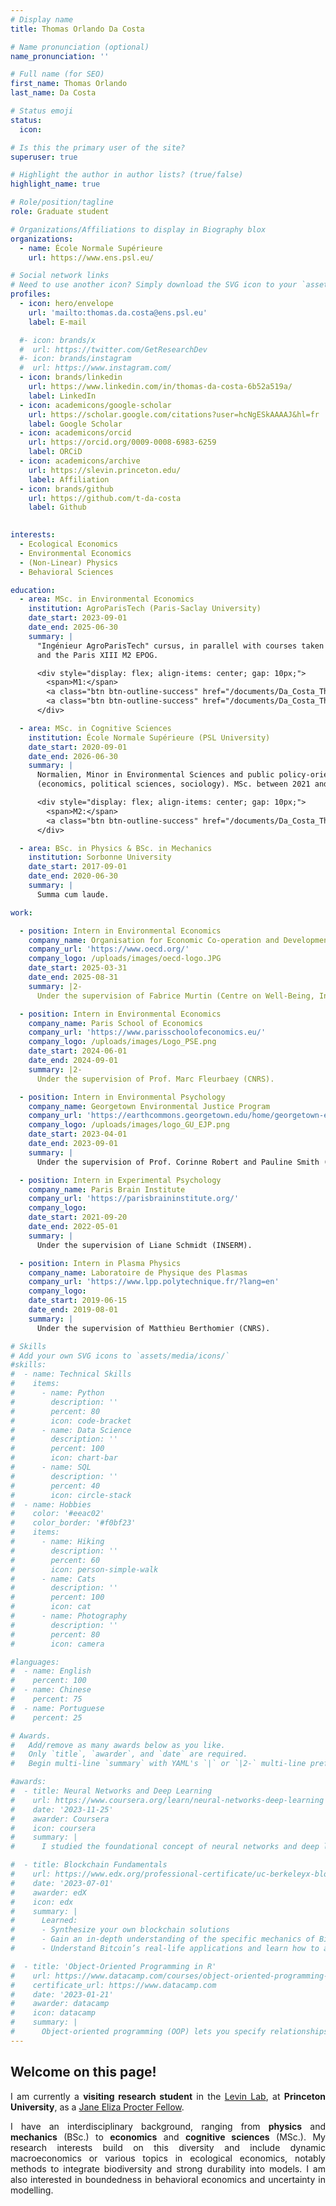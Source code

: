 ```yaml
---
# Display name
title: Thomas Orlando Da Costa

# Name pronunciation (optional)
name_pronunciation: ''

# Full name (for SEO)
first_name: Thomas Orlando
last_name: Da Costa

# Status emoji
status:
  icon: 

# Is this the primary user of the site?
superuser: true

# Highlight the author in author lists? (true/false)
highlight_name: true

# Role/position/tagline
role: Graduate student

# Organizations/Affiliations to display in Biography blox
organizations:
  - name: École Normale Supérieure
    url: https://www.ens.psl.eu/

# Social network links
# Need to use another icon? Simply download the SVG icon to your `assets/media/icons/` folder.
profiles:
  - icon: hero/envelope
    url: 'mailto:thomas.da.costa@ens.psl.eu'
    label: E-mail 

  #- icon: brands/x
  #  url: https://twitter.com/GetResearchDev
  #- icon: brands/instagram
  #  url: https://www.instagram.com/
  - icon: brands/linkedin
    url: https://www.linkedin.com/in/thomas-da-costa-6b52a519a/
    label: LinkedIn
  - icon: academicons/google-scholar
    url: https://scholar.google.com/citations?user=hcNgESkAAAAJ&hl=fr
    label: Google Scholar
  - icon: academicons/orcid
    url: https://orcid.org/0009-0008-6983-6259 
    label: ORCiD
  - icon: academicons/archive
    url: https://slevin.princeton.edu/
    label: Affiliation
  - icon: brands/github
    url: https://github.com/t-da-costa
    label: Github
 

interests:
  - Ecological Economics
  - Environmental Economics
  - (Non-Linear) Physics
  - Behavioral Sciences

education:
  - area: MSc. in Environmental Economics 
    institution: AgroParisTech (Paris-Saclay University)
    date_start: 2023-09-01
    date_end: 2025-06-30
    summary: |
      "Ingénieur AgroParisTech" cursus, in parallel with courses taken at the Paris School of Economics (PSE) M2 APE 
      and the Paris XIII M2 EPOG.

      <div style="display: flex; align-items: center; gap: 10px;">
        <span>M1:</span>
        <a class="btn btn-outline-success" href="/documents/Da_Costa_Thomas_thesis_PSE.pdf">Thesis</a>
        <a class="btn btn-outline-success" href="/documents/Da_Costa_Thomas_Defense_PSE.pdf">Slides</a>
      </div>

  - area: MSc. in Cognitive Sciences 
    institution: École Normale Supérieure (PSL University)
    date_start: 2020-09-01
    date_end: 2026-06-30
    summary: |
      Normalien, Minor in Environmental Sciences and public policy-oriented cursus 
      (economics, political sciences, sociology). MSc. between 2021 and 2023.

      <div style="display: flex; align-items: center; gap: 10px;">
        <span>M2:</span>
        <a class="btn btn-outline-success" href="/documents/Da_Costa_Thomas_thesis_GEJP.pdf">Thesis (in French)</a>
      </div>

  - area: BSc. in Physics & BSc. in Mechanics
    institution: Sorbonne University
    date_start: 2017-09-01
    date_end: 2020-06-30
    summary: |
      Summa cum laude.

work:

  - position: Intern in Environmental Economics
    company_name: Organisation for Economic Co-operation and Development (OECD)
    company_url: 'https://www.oecd.org/'
    company_logo: /uploads/images/oecd-logo.JPG
    date_start: 2025-03-31
    date_end: 2025-08-31
    summary: |2-
      Under the supervision of Fabrice Murtin (Centre on Well-Being, Inclusion, Sustainability and Equal Opportunities — WISE).

  - position: Intern in Environmental Economics
    company_name: Paris School of Economics
    company_url: 'https://www.parisschoolofeconomics.eu/'
    company_logo: /uploads/images/Logo_PSE.png
    date_start: 2024-06-01
    date_end: 2024-09-01
    summary: |2-
      Under the supervision of Prof. Marc Fleurbaey (CNRS).

  - position: Intern in Environmental Psychology
    company_name: Georgetown Environmental Justice Program
    company_url: 'https://earthcommons.georgetown.edu/home/georgetown-environmental-justice-program/'
    company_logo: /uploads/images/logo_GU_EJP.png
    date_start: 2023-04-01
    date_end: 2023-09-01
    summary: |
      Under the supervision of Prof. Corinne Robert and Pauline Smith (PhD).

  - position: Intern in Experimental Psychology
    company_name: Paris Brain Institute
    company_url: 'https://parisbraininstitute.org/'
    company_logo: 
    date_start: 2021-09-20
    date_end: 2022-05-01
    summary: |
      Under the supervision of Liane Schmidt (INSERM).

  - position: Intern in Plasma Physics
    company_name: Laboratoire de Physique des Plasmas
    company_url: 'https://www.lpp.polytechnique.fr/?lang=en'
    company_logo: 
    date_start: 2019-06-15
    date_end: 2019-08-01
    summary: |
      Under the supervision of Matthieu Berthomier (CNRS).

# Skills
# Add your own SVG icons to `assets/media/icons/`
#skills:
#  - name: Technical Skills
#    items:
#      - name: Python
#        description: ''
#        percent: 80
#        icon: code-bracket
#      - name: Data Science
#        description: ''
#        percent: 100
#        icon: chart-bar
#      - name: SQL
#        description: ''
#        percent: 40
#        icon: circle-stack
#  - name: Hobbies
#    color: '#eeac02'
#    color_border: '#f0bf23'
#    items:
#      - name: Hiking
#        description: ''
#        percent: 60
#        icon: person-simple-walk
#      - name: Cats
#        description: ''
#        percent: 100
#        icon: cat
#      - name: Photography
#        description: ''
#        percent: 80
#        icon: camera

#languages:
#  - name: English
#    percent: 100
#  - name: Chinese
#    percent: 75
#  - name: Portuguese
#    percent: 25

# Awards.
#   Add/remove as many awards below as you like.
#   Only `title`, `awarder`, and `date` are required.
#   Begin multi-line `summary` with YAML's `|` or `|2-` multi-line prefix and indent 2 spaces below.

#awards:
#  - title: Neural Networks and Deep Learning
#    url: https://www.coursera.org/learn/neural-networks-deep-learning
#    date: '2023-11-25'
#    awarder: Coursera
#    icon: coursera
#    summary: |
#      I studied the foundational concept of neural networks and deep learning. By the end, I was familiar with the significant technological trends driving the rise of deep learning; build, train, and apply fully connected deep neural networks; implement efficient (vectorized) neural networks; identify key parameters in a neural network’s architecture; and apply deep learning to your own applications.

#  - title: Blockchain Fundamentals
#    url: https://www.edx.org/professional-certificate/uc-berkeleyx-blockchain-fundamentals
#    date: '2023-07-01'
#    awarder: edX
#    icon: edx
#    summary: |
#      Learned:
#      - Synthesize your own blockchain solutions
#      - Gain an in-depth understanding of the specific mechanics of Bitcoin
#      - Understand Bitcoin’s real-life applications and learn how to attack and destroy Bitcoin, Ethereum, smart contracts and Dapps, and alternatives to Bitcoin’s Proof-of-Work consensus algorithm

#  - title: 'Object-Oriented Programming in R'
#    url: https://www.datacamp.com/courses/object-oriented-programming-with-s3-and-r6-in-r
#    certificate_url: https://www.datacamp.com
#    date: '2023-01-21'
#    awarder: datacamp
#    icon: datacamp
#    summary: |
#      Object-oriented programming (OOP) lets you specify relationships between functions and the objects that they can act on, helping you manage complexity in your code. This is an intermediate level course, providing an introduction to OOP, using the S3 and R6 systems. S3 is a great day-to-day R programming tool that simplifies some of the functions that you write. R6 is especially useful for industry-specific analyses, working with web APIs, and building GUIs.
---
```


## Welcome on this page!

<p align="justify">
I am currently a <strong>visiting research student</strong> in the <a href="https://slevin.princeton.edu/">Levin Lab</a>, at <strong>Princeton University</strong>, as a <a href="https://gradschool.princeton.edu/admission-onboarding/nondegree-programs/visiting-students/procter-visiting-fellowships">Jane Eliza Procter Fellow</a>.
</p>

<p align="justify">
I have an interdisciplinary background, ranging from <strong>physics</strong> and
<strong>mechanics</strong> (BSc.) to <strong>economics</strong> and <strong>cognitive sciences</strong> (MSc.). My research interests build on this diversity and include dynamic macroeconomics or various topics in ecological economics, notably methods to integrate biodiversity and strong durability into models. I am also interested in boundedness in behavioral economics and uncertainty in modelling.
</p>
